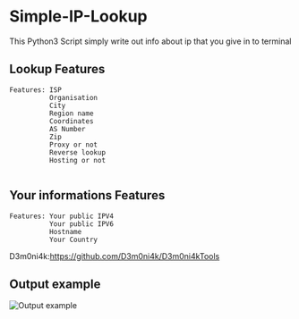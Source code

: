 # Simple-IP-Lookup

This Python3 Script simply write out info about ip that you give in to terminal

## Lookup Features
```
Features: ISP
          Organisation
          City
          Region name
          Coordinates
          AS Number
          Zip
          Proxy or not
          Reverse lookup
          Hosting or not
          
```

## Your informations Features
```
Features: Your public IPV4
          Your public IPV6
          Hostname
          Your Country
```

D3m0ni4k:https://github.com/D3m0ni4k/D3m0ni4kTools

## Output example
![Output example](https://magyar-hacker-kozosseg.cf/github/new123243.png)
